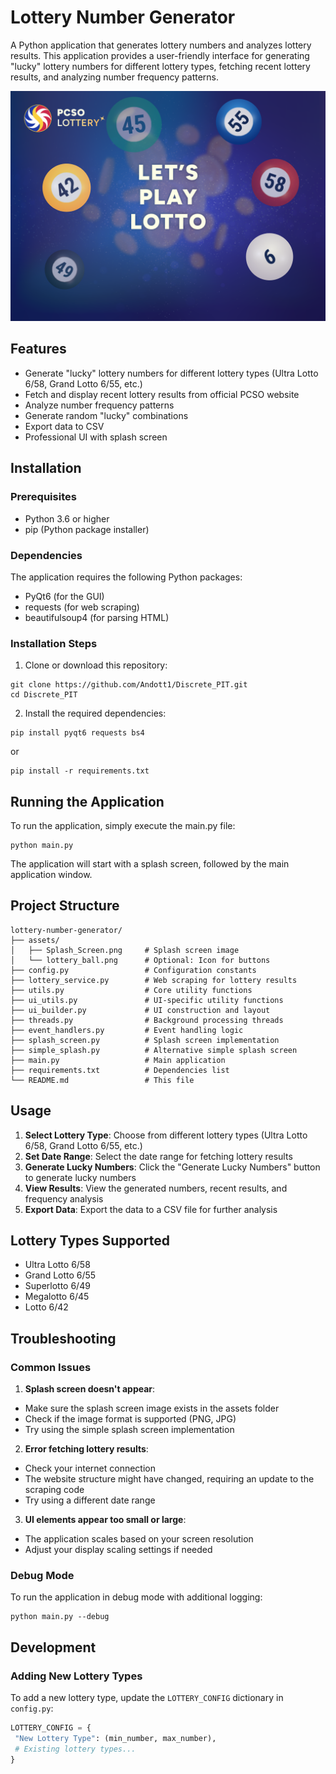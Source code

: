 # Lottery Number Generator

A Python application that generates lottery numbers and analyzes lottery results. This application provides a user-friendly interface for generating "lucky" lottery numbers for different lottery types, fetching recent lottery results, and analyzing number frequency patterns.

![Lottery Number Generator](Assets/Splash_Screen.png)

## Features

- Generate "lucky" lottery numbers for different lottery types (Ultra Lotto 6/58, Grand Lotto 6/55, etc.)
- Fetch and display recent lottery results from official PCSO website
- Analyze number frequency patterns
- Generate random "lucky" combinations
- Export data to CSV
- Professional UI with splash screen

## Installation

### Prerequisites

- Python 3.6 or higher
- pip (Python package installer)

### Dependencies

The application requires the following Python packages:

- PyQt6 (for the GUI)
- requests (for web scraping)
- beautifulsoup4 (for parsing HTML)

### Installation Steps

1. Clone or download this repository:

```
git clone https://github.com/Andott1/Discrete_PIT.git
cd Discrete_PIT
```

2. Install the required dependencies:

```
pip install pyqt6 requests bs4
```

or

```
pip install -r requirements.txt
```


## Running the Application

To run the application, simply execute the main.py file:

```
python main.py
```

The application will start with a splash screen, followed by the main application window.

## Project Structure

```
lottery-number-generator/
├── assets/
│   ├── Splash_Screen.png     # Splash screen image
│   └── lottery_ball.png      # Optional: Icon for buttons
├── config.py                 # Configuration constants
├── lottery_service.py        # Web scraping for lottery results
├── utils.py                  # Core utility functions
├── ui_utils.py               # UI-specific utility functions
├── ui_builder.py             # UI construction and layout
├── threads.py                # Background processing threads
├── event_handlers.py         # Event handling logic
├── splash_screen.py          # Splash screen implementation
├── simple_splash.py          # Alternative simple splash screen
├── main.py                   # Main application
├── requirements.txt          # Dependencies list
└── README.md                 # This file
```

## Usage

1. **Select Lottery Type**: Choose from different lottery types (Ultra Lotto 6/58, Grand Lotto 6/55, etc.)
2. **Set Date Range**: Select the date range for fetching lottery results
3. **Generate Lucky Numbers**: Click the "Generate Lucky Numbers" button to generate lucky numbers
4. **View Results**: View the generated numbers, recent results, and frequency analysis
5. **Export Data**: Export the data to a CSV file for further analysis

## Lottery Types Supported

- Ultra Lotto 6/58
- Grand Lotto 6/55
- Superlotto 6/49
- Megalotto 6/45
- Lotto 6/42

## Troubleshooting

### Common Issues

1. **Splash screen doesn't appear**:
- Make sure the splash screen image exists in the assets folder
- Check if the image format is supported (PNG, JPG)
- Try using the simple splash screen implementation

2. **Error fetching lottery results**:
- Check your internet connection
- The website structure might have changed, requiring an update to the scraping code
- Try using a different date range

3. **UI elements appear too small or large**:
- The application scales based on your screen resolution
- Adjust your display scaling settings if needed

### Debug Mode

To run the application in debug mode with additional logging:

```
python main.py --debug
```

## Development

### Adding New Lottery Types

To add a new lottery type, update the `LOTTERY_CONFIG` dictionary in `config.py`:

```python
LOTTERY_CONFIG = {
 "New Lottery Type": (min_number, max_number),
 # Existing lottery types...
}